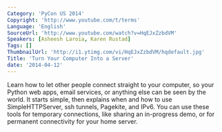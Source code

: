 ```yaml
---
Category: 'PyCon US 2014'
Copyright: 'http://www.youtube.com/t/terms'
Language: 'English'
SourceUrl: 'http://www.youtube.com/watch?v=HqEJxZzbdVM'
Speakers: [Asheesh Laroia, Karen Rustad]
Tags: []
ThumbnailUrl: 'http://i1.ytimg.com/vi/HqEJxZzbdVM/hqdefault.jpg'
Title: 'Turn Your Computer Into a Server'
date: '2014-04-12'
---
```

Learn how to let other people connect straight to your computer, so your Python web apps, email services, or anything else can be seen by the world. It starts simple, then explains when and how to use SimpleHTTPServer, ssh tunnels, Pagekite, and IPv6. You can use these tools for temporary connections, like sharing an in-progress demo, or for permanent connectivity for your home server.
